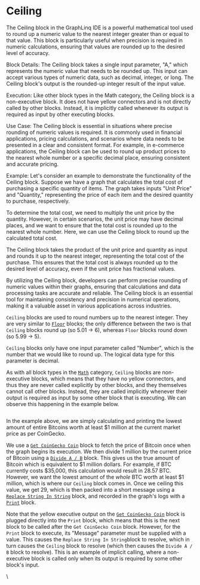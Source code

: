 # Ceiling

The Ceiling block in the GraphLinq IDE is a powerful mathematical tool used to round up a numeric value to the nearest integer greater than or equal to that value. This block is particularly useful when precision is required in numeric calculations, ensuring that values are rounded up to the desired level of accuracy.

Block Details: The Ceiling block takes a single input parameter, "A," which represents the numeric value that needs to be rounded up. This input can accept various types of numeric data, such as decimal, integer, or long. The Ceiling block's output is the rounded-up integer result of the input value.

Execution: Like other block types in the Math category, the Ceiling block is a non-executive block. It does not have yellow connectors and is not directly called by other blocks. Instead, it is implicitly called whenever its output is required as input by other executing blocks.

Use Case: The Ceiling block is essential in situations where precise rounding of numeric values is required. It is commonly used in financial applications, pricing calculations, and scenarios where data needs to be presented in a clear and consistent format. For example, in e-commerce applications, the Ceiling block can be used to round up product prices to the nearest whole number or a specific decimal place, ensuring consistent and accurate pricing.

Example: Let's consider an example to demonstrate the functionality of the Ceiling block. Suppose we have a graph that calculates the total cost of purchasing a specific quantity of items. The graph takes inputs "Unit Price" and "Quantity," representing the price of each item and the desired quantity to purchase, respectively.

To determine the total cost, we need to multiply the unit price by the quantity. However, in certain scenarios, the unit price may have decimal places, and we want to ensure that the total cost is rounded up to the nearest whole number. Here, we can use the Ceiling block to round up the calculated total cost.

The Ceiling block takes the product of the unit price and quantity as input and rounds it up to the nearest integer, representing the total cost of the purchase. This ensures that the total cost is always rounded up to the desired level of accuracy, even if the unit price has fractional values.

By utilizing the Ceiling block, developers can perform precise rounding of numeric values within their graphs, ensuring that calculations and data processing tasks are accurate and reliable. The Ceiling block is an essential tool for maintaining consistency and precision in numerical operations, making it a valuable asset in various applications across industries.









`Ceiling` blocks are used to round numbers up to the nearest integer. They are very similar to [`Floor`](floor.md) blocks; the only difference between the two is that `Ceiling` blocks round up (so 5.01 -> 6), whereas `Floor` blocks round down (so 5.99 -> 5).

`Ceiling` blocks only have one input parameter called "Number", which is the number that we would like to round up. The logical data type for this parameter is decimal.

As with all block types in the [`Math`](./) category, `Ceiling` blocks are non-executive blocks, which means that they have no yellow connectors, and thus they are never called explicitly by other blocks, and they themselves cannot call other blocks. Instead, they are called implicitly whenever their output is required as input by some other block that is executing. We can observe this happening in the example below.

<figure><img src="https://i.imgur.com/FcrN5HV.png" alt=""><figcaption></figcaption></figure>

In the example above, we are simply calculating and printing the lowest amount of entire Bitcoins worth at least $1 million at the current market price as per CoinGecko.

We use a [`Get CoinGecko Coin`](../../blocks-exchange/coingecko/get-coingecko-coin.md) block to fetch the price of Bitcoin once when the graph begins its execution. We then divide 1 million by the current price of Bitcoin using a [`Divide A / B`](divide-a-b.md) block. This gives us the true amount of Bitcoin which is equivalent to $1 million dollars. For example, if BTC currently costs $35,000, this calculation would result in 28.57 BTC. However, we want the lowest amount of the _whole_ BTC worth at least $1 million, which is where our `Ceiling` block comes in. Once we ceiling this value, we get 29, which is then packed into a short message using a [`Replace String In String`](../string/replace-string-in-string.md) block, and recorded in the graph's logs with a [`Print`](../log/print.md) block.&#x20;

Note that the yellow executive output on the [`Get CoinGecko Coin`](../../blocks-exchange/coingecko/get-coingecko-coin.md) block is plugged directly into the `Print` block, which means that this is the next block to be called after the `Get CoinGecko Coin` block. However, for the `Print` block to execute, its "Message" parameter must be supplied with a value. This causes the `Replace String In String`block to resolve, which in turn causes the `Ceiling` block to resolve (which then causes the `Divide A / B` block to resolve). This is an example of implicit calling, where a non-executive block is called only when its output is required by some other block's input.

\
